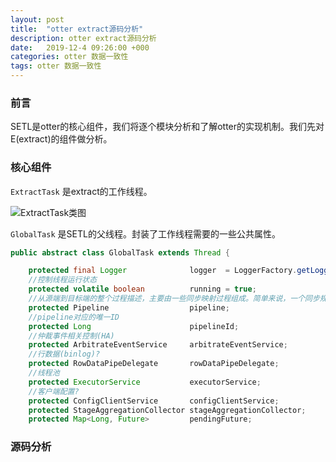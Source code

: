 ```yaml
---
layout: post
title:  "otter extract源码分析"
description: otter extract源码分析
date:   2019-12-4 09:26:00 +000
categories: otter 数据一致性
tags: otter 数据一致性
---
```


### 前言

SETL是otter的核心组件，我们将逐个模块分析和了解otter的实现机制。我们先对E(extract)的组件做分析。

### 核心组件

`ExtractTask` 是extract的工作线程。

![ExtractTask类图](https://leiwingqueen-1300197911.cos.ap-guangzhou.myqcloud.com/%E4%BC%81%E4%B8%9A%E5%BE%AE%E4%BF%A1%E6%88%AA%E5%9B%BE_20191204093804.png)

`GlobalTask` 是SETL的父线程。封装了工作线程需要的一些公共属性。

```java
public abstract class GlobalTask extends Thread {

    protected final Logger              logger  = LoggerFactory.getLogger(this.getClass());
    //控制线程运行状态
    protected volatile boolean          running = true;
    //从源端到目标端的整个过程描述，主要由一些同步映射过程组成。简单来说，一个同步规则就是一个pipeline
    protected Pipeline                  pipeline;
    //pipeline对应的唯一ID
    protected Long                      pipelineId;
    //仲裁事件相关控制(HA)
    protected ArbitrateEventService     arbitrateEventService;
    //行数据(binlog)?
    protected RowDataPipeDelegate       rowDataPipeDelegate;
    //线程池
    protected ExecutorService           executorService;
    //客户端配置?
    protected ConfigClientService       configClientService;
    protected StageAggregationCollector stageAggregationCollector;
    protected Map<Long, Future>         pendingFuture;
```

### 源码分析





